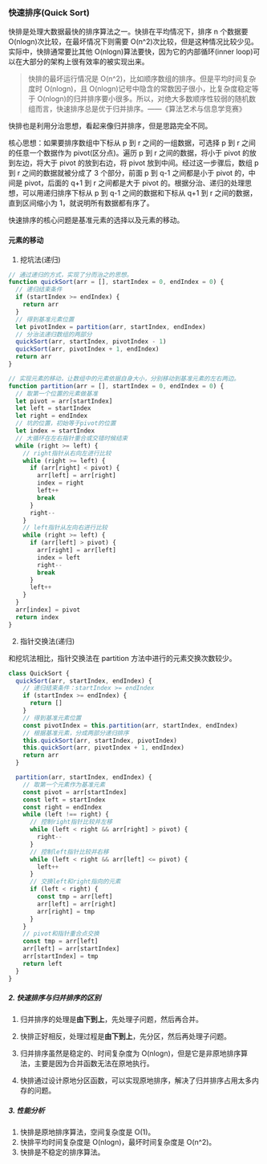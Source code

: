 ### 快速排序(Quick Sort)

快排是处理大数据最快的排序算法之一。快排在平均情况下，排序 n 个数据要 O(nlogn)次比较，在最坏情况下则需要 O(n^2)次比较，但是这种情况比较少见。实际中，快排通常要比其他 O(nlogn)算法要快，因为它的内部循环(inner loop)可以在大部分的架构上很有效率的被实现出来。

> 快排的最坏运行情况是 O(n^2)，比如顺序数组的排序。但是平均时间复杂度时 O(nlogn)，且 O(nlogn)记号中隐含的常数因子很小，比复杂度稳定等于 O(nlogn)的归并排序要小很多。所以，对绝大多数顺序性较弱的随机数组而言，快速排序总是优于归并排序。——《算法艺术与信息学竞赛》

快排也是利用分治思想，看起来像归并排序，但是思路完全不同。

核心思想：如果要排序数组中下标从 p 到 r 之间的一组数据，可选择 p 到 r 之间的任意一个数据作为 pivot(区分点)。遍历 p 到 r 之间的数据，将小于 pivot 的放到左边，将大于 pivot 的放到右边，将 pivot 放到中间。经过这一步骤后，数组 p 到 r 之间的数据就被分成了 3 个部分，前面 p 到 q-1 之间都是小于 pivot 的，中间是 pivot，后面的 q+1 到 r 之间都是大于 pivot 的。根据分治、递归的处理思想，可以用递归排序下标从 p 到 q-1 之间的数据和下标从 q+1 到 r 之间的数据，直到区间缩小为 1，就说明所有数据都有序了。

快速排序的核心问题是基准元素的选择以及元素的移动。

#### 元素的移动

1. 挖坑法(递归)

```js
// 通过递归的方式，实现了分而治之的思想。
function quickSort(arr = [], startIndex = 0, endIndex = 0) {
  // 递归结束条件
  if (startIndex >= endIndex) {
    return arr
  }
  // 得到基准元素位置
  let pivotIndex = partition(arr, startIndex, endIndex)
  // 分治法递归数组的两部分
  quickSort(arr, startIndex, pivotIndex - 1)
  quickSort(arr, pivotIndex + 1, endIndex)
  return arr
}

// 实现元素的移动，让数组中的元素依据自身大小，分别移动到基准元素的左右两边。
function partition(arr = [], startIndex = 0, endIndex = 0) {
  // 取第一个位置的元素做基准
  let pivot = arr[startIndex]
  let left = startIndex
  let right = endIndex
  // 坑的位置，初始等于pivot的位置
  let index = startIndex
  // 大循环在左右指针重合或交错时候结束
  while (right >= left) {
    // right指针从右向左进行比较
    while (right >= left) {
      if (arr[right] < pivot) {
        arr[left] = arr[right]
        index = right
        left++
        break
      }
      right--
    }
    // left指针从左向右进行比较
    while (right >= left) {
      if (arr[left] > pivot) {
        arr[right] = arr[left]
        index = left
        right--
        break
      }
      left++
    }
  }
  arr[index] = pivot
  return index
}
```

2. 指针交换法(递归)

和挖坑法相比，指针交换法在 partition 方法中进行的元素交换次数较少。

```js
class QuickSort {
  quickSort(arr, startIndex, endIndex) {
    // 递归结束条件：startIndex >= endIndex
    if (startIndex >= endIndex) {
      return []
    }
    // 得到基准元素位置
    const pivotIndex = this.partition(arr, startIndex, endIndex)
    // 根据基准元素，分成两部分递归排序
    this.quickSort(arr, startIndex, pivotIndex)
    this.quickSort(arr, pivotIndex + 1, endIndex)
    return arr
  }

  partition(arr, startIndex, endIndex) {
    // 取第一个元素作为基准元素
    const pivot = arr[startIndex]
    const left = startIndex
    const right = endIndex
    while (left !== right) {
      // 控制right指针比较并左移
      while (left < right && arr[right] > pivot) {
        right--
      }
      // 控制left指针比较并右移
      while (left < right && arr[left] <= pivot) {
        left++
      }
      // 交换left和right指向的元素
      if (left < right) {
        const tmp = arr[left]
        arr[left] = arr[right]
        arr[right] = tmp
      }
    }
    // pivot和指针重合点交换
    const tmp = arr[left]
    arr[left] = arr[startIndex]
    arr[startIndex] = tmp
    return left
  }
}
```
##### 2. 快速排序与归并排序的区别

1. 归并排序的处理是**由下到上**，先处理子问题，然后再合并。

2. 快排正好相反，处理过程是**由下到上**，先分区，然后再处理子问题。

3. 归并排序虽然是稳定的、时间复杂度为 O(nlogn)，但是它是非原地排序算法，主要是因为合并函数无法在原地执行。

4. 快排通过设计原地分区函数，可以实现原地排序，解决了归并排序占用太多内存的问题。

##### 3. 性能分析

1. 快排是原地排序算法，空间复杂度是 O(1)。
2. 快排平均时间复杂度是 O(nlogn)，最坏时间复杂度是 O(n^2)。
3. 快排是不稳定的排序算法。
